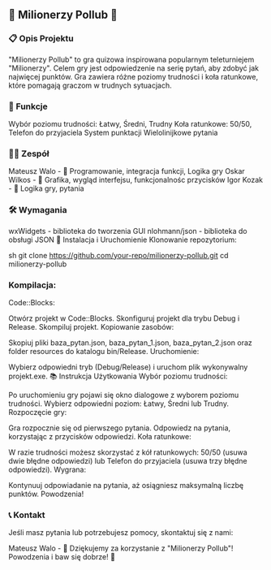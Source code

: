 ## 🎉 Milionerzy Pollub 🎉
### 📋 Opis Projektu
"Milionerzy Pollub" to gra quizowa inspirowana popularnym teleturniejem "Milionerzy". Celem gry jest odpowiedzenie na serię pytań, aby zdobyć jak najwięcej punktów. Gra zawiera różne poziomy trudności i koła ratunkowe, które pomagają graczom w trudnych sytuacjach.

### 🚀 Funkcje
Wybór poziomu trudności: Łatwy, Średni, Trudny
Koła ratunkowe: 50/50, Telefon do przyjaciela
System punktacji
Wielolinijkowe pytania
### 👨‍💻 Zespół
Mateusz Walo - 🧠 Programowanie, integracja funkcji, Logika gry
Oskar Wilkos - 🎨 Grafika, wygląd interfejsu, funkcjonalnośc przycisków
Igor Kozak - 🔧 Logika gry, pytania

### 🛠️ Wymagania
wxWidgets - biblioteka do tworzenia GUI
nlohmann/json - biblioteka do obsługi JSON
🚀 Instalacja i Uruchomienie
Klonowanie repozytorium:

sh
git clone https://github.com/your-repo/milionerzy-pollub.git
cd milionerzy-pollub

### Kompilacja:

Code::Blocks:

Otwórz projekt w Code::Blocks.
Skonfiguruj projekt dla trybu Debug i Release.
Skompiluj projekt.
Kopiowanie zasobów:

Skopiuj pliki baza_pytan.json, baza_pytan_1.json, baza_pytan_2.json oraz folder resources do katalogu bin/Release.
Uruchomienie:

Wybierz odpowiedni tryb (Debug/Release) i uruchom plik wykonywalny projekt.exe.
📚 Instrukcja Użytkowania
Wybór poziomu trudności:

Po uruchomieniu gry pojawi się okno dialogowe z wyborem poziomu trudności. Wybierz odpowiedni poziom: Łatwy, Średni lub Trudny.
Rozpoczęcie gry:

Gra rozpocznie się od pierwszego pytania. Odpowiedz na pytania, korzystając z przycisków odpowiedzi.
Koła ratunkowe:

W razie trudności możesz skorzystać z kół ratunkowych: 50/50 (usuwa dwie błędne odpowiedzi) lub Telefon do przyjaciela (usuwa trzy błędne odpowiedzi).
Wygrana:

Kontynuuj odpowiadanie na pytania, aż osiągniesz maksymalną liczbę punktów. Powodzenia!
### 📞 Kontakt
Jeśli masz pytania lub potrzebujesz pomocy, skontaktuj się z nami:

Mateusz Walo - 
🎉 Dziękujemy za korzystanie z "Milionerzy Pollub"! Powodzenia i baw się dobrze! 🎉

